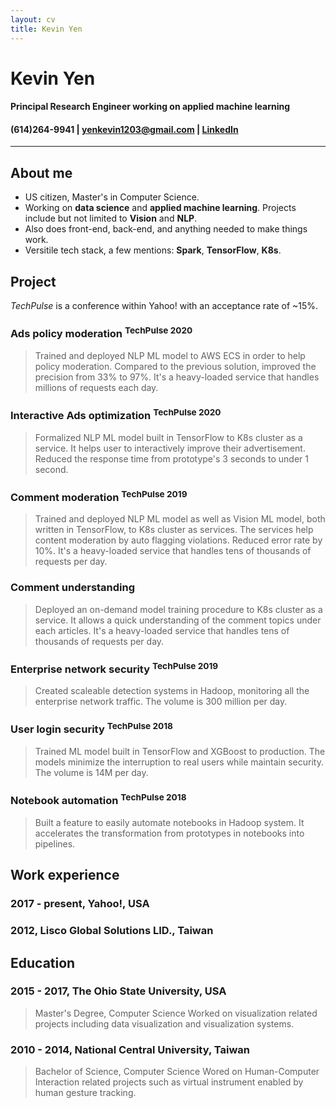 ```yaml
---
layout: cv
title: Kevin Yen
---
```

# Kevin Yen

#### Principal Research Engineer working on applied machine learning

<h4 id="webaddress">
(614)264-9941
| <a href="yenkevin1203@gmail.com">yenkevin1203@gmail.com</a> 
| <a href="https://www.linkedin.com/in/kevinyen91">LinkedIn</a>
<!-- | <a href="https://github.com/NivekNey">GitHub</a> -->
</h4>

<hr>

## About me

-   US citizen, Master's in Computer Science. 
-   Working on __data science__ and __applied machine learning__. Projects include but not limited to __Vision__ and __NLP__.
-   Also does front-end, back-end, and anything needed to make things work.
-   Versitile tech stack, a few mentions: __Spark__, __TensorFlow__, __K8s__.

## Project

_TechPulse_ is a conference within Yahoo! with an acceptance rate of ~15%.

### Ads policy moderation <sup>TechPulse 2020</sup>

> Trained and deployed NLP ML model to AWS ECS in order to help policy moderation. Compared to the previous solution, improved the precision from 33% to 97%. It's a heavy-loaded service that handles millions of requests each day. 

### Interactive Ads optimization <sup>TechPulse 2020</sup>

> Formalized NLP ML model built in TensorFlow to K8s cluster as a service. It helps user to interactively improve their advertisement. Reduced the response time from prototype's 3 seconds to under 1 second. 

### Comment moderation <sup>TechPulse 2019</sup>

> Trained and deployed NLP ML model as well as Vision ML model, both written in TensorFlow, to K8s cluster as services. The services help content moderation by auto flagging violations. Reduced error rate by 10%. It's a heavy-loaded service that handles tens of thousands of requests per day.

### Comment understanding 

> Deployed an on-demand model training procedure to K8s cluster as a service. It allows a quick understanding of the comment topics under each articles. It's a heavy-loaded service that handles tens of thousands of requests per day.

### Enterprise network security <sup>TechPulse 2019</sup>

> Created scaleable detection systems in Hadoop, monitoring all the enterprise network traffic. The volume is 300 million per day.  

### User login security <sup>TechPulse 2018</sup>

> Trained ML model built in TensorFlow and XGBoost to production. The models minimize the interruption to real users while maintain security. The volume is 14M per day.

### Notebook automation <sup>TechPulse 2018</sup>

> Built a feature to easily automate notebooks in Hadoop system. It accelerates the transformation from prototypes in notebooks into pipelines. 

## Work experience

### 2017 - present, Yahoo!, USA

### 2012, Lisco Global Solutions LID., Taiwan

## Education

### 2015 - 2017, The Ohio State University, USA

> Master's Degree, Computer Science
> Worked on visualization related projects including data visualization and visualization systems.

### 2010 - 2014, National Central University, Taiwan

> Bachelor of Science, Computer Science
> Wored on Human-Computer Interaction related projects such as virtual instrument enabled by human gesture tracking.
